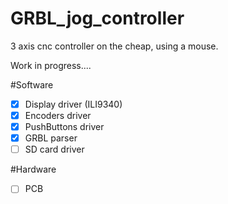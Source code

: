 GRBL_jog_controller
===================

3 axis cnc controller on the cheap, using a mouse.

Work in progress....

#Software

* [x] Display driver (ILI9340)
* [x] Encoders driver
* [x] PushButtons driver
* [x] GRBL parser
* [ ] SD card driver

#Hardware

* [ ] PCB


